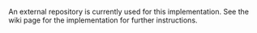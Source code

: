 An external repository is currently used for this implementation.
See the wiki page for the implementation for further instructions.